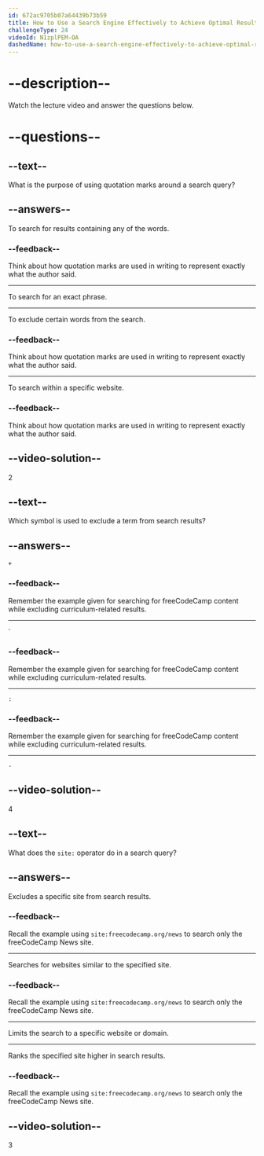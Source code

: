 ```yaml
---
id: 672ac9705b07a64439b73b59
title: How to Use a Search Engine Effectively to Achieve Optimal Results
challengeType: 24
videoId: N1zplPEM-OA
dashedName: how-to-use-a-search-engine-effectively-to-achieve-optimal-results
---
```


# --description--

Watch the lecture video and answer the questions below.

# --questions--

## --text--

What is the purpose of using quotation marks around a search query?

## --answers--

To search for results containing any of the words.

### --feedback--

Think about how quotation marks are used in writing to represent exactly what the author said.

---

To search for an exact phrase.

---

To exclude certain words from the search.

### --feedback--

Think about how quotation marks are used in writing to represent exactly what the author said.

---

To search within a specific website.

### --feedback--

Think about how quotation marks are used in writing to represent exactly what the author said.

## --video-solution--

2

## --text--

Which symbol is used to exclude a term from search results?

## --answers--

`+`

### --feedback--

Remember the example given for searching for freeCodeCamp content while excluding curriculum-related results.

---

`

### --feedback--

Remember the example given for searching for freeCodeCamp content while excluding curriculum-related results.

---

`:`

### --feedback--

Remember the example given for searching for freeCodeCamp content while excluding curriculum-related results.

---

`-`

## --video-solution--

4

## --text--

What does the `site:` operator do in a search query?

## --answers--

Excludes a specific site from search results.

### --feedback--

Recall the example using `site:freecodecamp.org/news` to search only the freeCodeCamp News site.

---

Searches for websites similar to the specified site.

### --feedback--

Recall the example using `site:freecodecamp.org/news` to search only the freeCodeCamp News site.

---

Limits the search to a specific website or domain.

---

Ranks the specified site higher in search results.

### --feedback--

Recall the example using `site:freecodecamp.org/news` to search only the freeCodeCamp News site.

## --video-solution--

3
